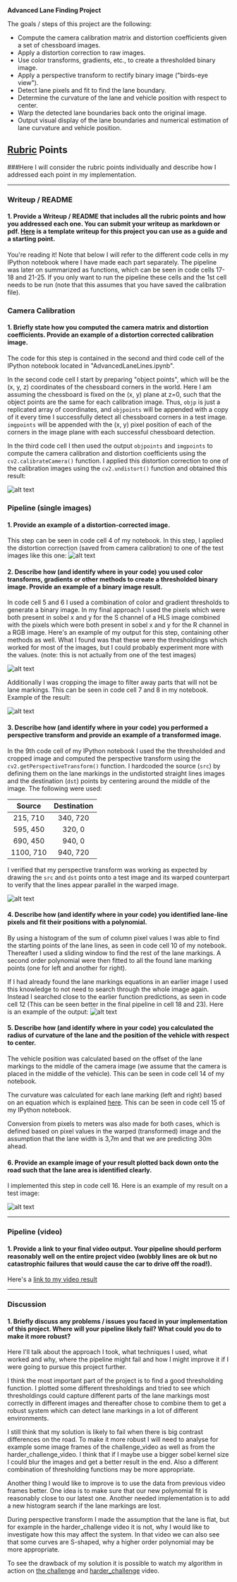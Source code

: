 **Advanced Lane Finding Project**

The goals / steps of this project are the following:

* Compute the camera calibration matrix and distortion coefficients given a set of chessboard images.
* Apply a distortion correction to raw images.
* Use color transforms, gradients, etc., to create a thresholded binary image.
* Apply a perspective transform to rectify binary image ("birds-eye view").
* Detect lane pixels and fit to find the lane boundary.
* Determine the curvature of the lane and vehicle position with respect to center.
* Warp the detected lane boundaries back onto the original image.
* Output visual display of the lane boundaries and numerical estimation of lane curvature and vehicle position.

[//]: # (Image References)

[image1]: ./output_images/test_undst.jpg "Undistorted"
[image2]: ./output_images/undistorted.png "Road Transformed"
[image3]: ./output_images/thresholding.png "Binary Example"
[image_cut]: ./output_images/cropping.png "Cropped Example"
[image4]: ./output_images/perspectiveTransform.png "Warp Example"
[image5]: ./output_images/detectedLines.png "Fit Visual"
[image6]: ./output_images/output.png "Output"
[video1]: ./project_video_edit.mp4 "Video"

## [Rubric](https://review.udacity.com/#!/rubrics/571/view) Points
###Here I will consider the rubric points individually and describe how I addressed each point in my implementation.  

---
### Writeup / README

#### 1. Provide a Writeup / README that includes all the rubric points and how you addressed each one.  You can submit your writeup as markdown or pdf.  [Here](https://github.com/udacity/CarND-Advanced-Lane-Lines/blob/master/writeup_template.md) is a template writeup for this project you can use as a guide and a starting point.  

You're reading it! Note that below I will refer to the different code cells in my IPython notebook where I have made each part separately. The pipeline was later on summarized as functions, which can be seen in code cells 17-18 and 21-25. If you only want to run the pipeline these cells and the 1st cell needs to be run (note that this assumes that you have saved the calibration file).

### Camera Calibration

#### 1. Briefly state how you computed the camera matrix and distortion coefficients. Provide an example of a distortion corrected calibration image.

The code for this step is contained in the second and third code cell of the IPython notebook located in "AdvancedLaneLines.ipynb".

In the second code cell I start by preparing "object points", which will be the (x, y, z) coordinates of the chessboard corners in the world. Here I am assuming the chessboard is fixed on the (x, y) plane at z=0, such that the object points are the same for each calibration image.  Thus, `objp` is just a replicated array of coordinates, and `objpoints` will be appended with a copy of it every time I successfully detect all chessboard corners in a test image.  `imgpoints` will be appended with the (x, y) pixel position of each of the corners in the image plane with each successful chessboard detection.

In the third code cell I then used the output `objpoints` and `imgpoints` to compute the camera calibration and distortion coefficients using the `cv2.calibrateCamera()` function.  I applied this distortion correction to one of the calibration images using the `cv2.undistort()` function and obtained this result: 

![alt text][image1]

### Pipeline (single images)

#### 1. Provide an example of a distortion-corrected image.
This step can be seen in code cell 4 of my notebook. In this step, I applied the distortion correction (saved from camera calibration) to one of the test images like this one:
![alt text][image2]
#### 2. Describe how (and identify where in your code) you used color transforms, gradients or other methods to create a thresholded binary image.  Provide an example of a binary image result.
In code cell 5 and 6 I used a combination of color and gradient thresholds to generate a binary image. In my final approach I used the pixels which were both present in sobel x and y for the S channel of a HLS image combined with the pixels which were both present in sobel x and y for the R channel in a RGB image. Here's an example of my output for this step, containing other methods as well. What I found was that these were the thresholdings which worked for most of the images, but I could probably experiment more with the values.  (note: this is not actually from one of the test images)

![alt text][image3]

Additionally I was cropping the image to filter away parts that will not be lane markings. This can be seen in code cell 7 and 8 in my notebook. Example of the result:

![alt text][image_cut]

#### 3. Describe how (and identify where in your code) you performed a perspective transform and provide an example of a transformed image.

In the 9th code cell of my IPython notebook I used the the thresholded and cropped image and computed the perspective transform using the `cv2.getPerspectiveTransform()` function. I hardcoded the source (`src`) by defining them on the lane markings in the undistorted straight lines images and the destination (`dst`) points by centering around the middle of the image. The following were used:

| Source        | Destination   | 
|:-------------:|:-------------:| 
| 215, 710      | 340, 720      | 
| 595, 450      | 320, 0        |
| 690, 450      | 940, 0        |
| 1100, 710     | 940, 720      |

I verified that my perspective transform was working as expected by drawing the `src` and `dst` points onto a test image and its warped counterpart to verify that the lines appear parallel in the warped image.

![alt text][image4]

#### 4. Describe how (and identify where in your code) you identified lane-line pixels and fit their positions with a polynomial.

By using a histogram of the sum of column pixel values I was able to find the starting points of the lane lines, as seen in code cell 10 of my notebook. Thereafter I used a sliding window to find the rest of the lane markings. A second order polynomial were then fitted to all the found lane marking points (one for left and another for right).

If I had already found the lane markings equations in an earlier image I used this knowledge to not need to search through the whole image again. Instead I searched close to the earlier function predictions, as seen in code cell 12 (This can be seen better in the final pipeline in cell 18 and 23). Here is an example of the output:
![alt text][image5]

#### 5. Describe how (and identify where in your code) you calculated the radius of curvature of the lane and the position of the vehicle with respect to center.

The vehicle position was calculated based on the offset of the lane markings to the middle of the camera image (we assume that the camera is placed in the middle of the vehicle). This can be seen in code cell 14 of my notebook.

The curvature was calculated for each lane marking (left and right) based on an equation which is explained [here](http://www.intmath.com/applications-differentiation/8-radius-curvature.php). This can be seen in code cell 15 of my IPython notebook.

Conversion from pixels to meters was also made for both cases, which is defined based on pixel values in the warped (transformed) image and the assumption that the lane width is 3,7m and that we are predicting 30m ahead.

#### 6. Provide an example image of your result plotted back down onto the road such that the lane area is identified clearly.

I implemented this step in code cell 16. Here is an example of my result on a test image:

![alt text][image6]

---

### Pipeline (video)

#### 1. Provide a link to your final video output.  Your pipeline should perform reasonably well on the entire project video (wobbly lines are ok but no catastrophic failures that would cause the car to drive off the road!).

Here's a [link to my video result](./project_video.mp4)

---

### Discussion

#### 1. Briefly discuss any problems / issues you faced in your implementation of this project.  Where will your pipeline likely fail?  What could you do to make it more robust?

Here I'll talk about the approach I took, what techniques I used, what worked and why, where the pipeline might fail and how I might improve it if I were going to pursue this project further.

I think the most important part of the project is to find a good thresholding function. I plotted some different thresholdings and tried to see which thresholdings could capture different parts of the lane markings most correctly in different images and thereafter chose to combine them to get a robust system which can detect lane markings in a lot of different environments. 

I still think that my solution is likely to fail when there is big contrast differences on the road. To make it more robust I will need to analyse for example some image frames of the challenge_video as well as from the harder_challenge_video. I think that if I maybe use a bigger sobel kernel size I could blur the images and get a better result in the end. Also a different combination of thresholding functions may be more appropriate.

Another thing I would like to improve is to use the data from previous video frames better. One idea is to make sure that our new polynomial fit is reasonably close to our latest one. Another needed implementation is to add a new histogram search if the lane markings are lost.

During perspective transform I made the assumption that the lane is flat, but for example in the harder_challenge video it is not, why I would like to investigate how this may affect the system. In that video we can also see that some curves are S-shaped, why a higher order polynomial may be more appropriate.

To see the drawback of my solution it is possible to watch my algorithm in action on [the challenge](./challenge_video_edit.mp4) and [harder_challenge](./harder_challenge_video_edit.mp4) video. 
